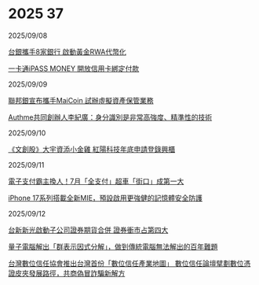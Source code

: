 # 2025 37

2025/09/08

[台銀攜手8家銀行 啟動黃金RWA代幣化](https://ec.ltn.com.tw/article/breakingnews/5171279)

[一卡通iPASS MONEY 開放信用卡綁定付款](https://udn.com/news/story/7239/8991391)

2025/09/09

[聯邦銀宣布攜手MaiCoin 試辦虛擬資產保管業務](https://udn.com/news/story/7239/8993685)

[Authme共同創辦人李紀廣：身分識別是非常高強度、精準性的技術](https://news.knowing.asia/news/744119a2-ad1a-4b66-b7cc-bccfd72dd437)

2025/09/10

[《文創股》大宇資添小金雞 紅陽科技年底申請登錄興櫃](https://www.ctee.com.tw/news/20250910701613-430201)

2025/09/11

[電子支付霸主換人！7月「全支付」超車「街口」成第一大](https://ec.ltn.com.tw/article/breakingnews/5175255)

[iPhone 17系列搭載全新MIE，預設啟用更強健的記憶體安全防護](https://www.ithome.com.tw/news/171131)

2025/09/12

[台新新光啟動子公司證券期貨合併 證券衝市占第四大](https://ec.ltn.com.tw/article/breakingnews/5176375)

[量子電腦解出「群表示因式分解」，做到傳統電腦無法解出的百年難題](https://www.inside.com.tw/article/39564-century-old-math-problem-quantum-solution)

[台灣數位信任協會推出台灣首份「數位信任產業地圖」 數位信任論壇擘劃數位憑證皮夾發展路徑，共商偽冒詐騙新解方](https://www.businessweekly.com.tw/focus/indep/1005867)
